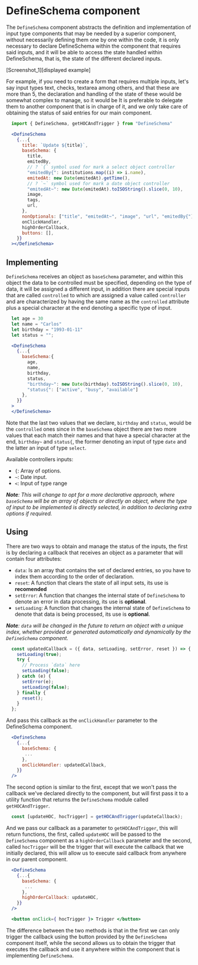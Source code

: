 # DefineSchema component

The `DefineSchema` component abstracts the definition and implementation of input type components that may be needed by a superior component, without necessarily defining them one by one within the code, it is only necessary to declare DefineSchema within the component that requires said inputs, and it will be able to access the state handled within DefineSchema, that is, the state of the different declared inputs.

[Screenshot_1][displayed example]

For example, if you need to create a form that requires multiple inputs, let's say input types text, checks, textarea among others, and that these are more than 5, the declaration and handling of the state of these would be somewhat complex to manage, so it would be It is preferable to delegate them to another component that is in charge of it, and we only take care of obtaining the status of said entries for our main component.

```jsx
  import { DefineSchema, getHOCAndTrigger } from "DefineSchema"
```

```jsx
  <DefineSchema
    {...{
      title: `Update ${title}`,
      baseSchema: {
        title,
        emitedBy,
        // ? `{` symbol used for mark a select object controller
        "emitedBy{": institutions.map((i) => i.name),
        emitedAt: new Date(emitedAt).getTime(),
        // ? `~` symbol used for mark a date object controller
        "emitedAt~": new Date(emitedAt).toISOString().slice(0, 10),
        image,
        tags,
        url,
      },
      nonOptionals: ["title", "emitedAt~", "image", "url", "emitedBy{"],
      onClickHandler,
      highOrderCallback,
      buttons: [],
    }}
  ></DefineSchema>
```

## Implementing

`DefineSchema` receives an object as `baseSchema` parameter, and within this object the data to be controlled must be specified, depending on the type of data, it will be assigned a different input, in addition there are special inputs that are called `controlled` to which are assigned a value called `controller` and are characterized by having the same name as the `controlled` attribute plus a special character at the end denoting a specific type of input.

```jsx
  let age = 30
  let name = "Carlos"
  let birthday = "1993-01-11"
  let status = "";

  <DefineSchema
    {...{
      baseSchema:{
        age,
        name,
        birthday,
        status,
        "birthday~": new Date(birthday).toISOString().slice(0, 10),
        "status{": ["active", "busy", "available"]
      }, 
    }}
  >
  </DefineSchema>
```

Note that the last two values that we declare, `birthday` and `status`, would be the `controlled` ones since in the `baseSchema` object there are two more values that each match their names and that have a special character at the end, `birthday~` and `status{`, the former denoting an input of type `date` and the latter an input of type `select`.

Available controllers inputs:

- `{`: Array of options.
- `~`: Date input.
- `<`: Input of type range

***Note**: This will change to opt for a more declarative approach, where `baseSchema` will be an array of objects or directly an object, where the type of input to be implemented is directly selected, in addition to declaring extra options if required.*

## Using 

There are two ways to obtain and manage the status of the inputs, the first is by declaring a callback that receives an object as a parameter that will contain four attributes:

- `data`: Is an array that contains the set of declared entries, so you have to index them according to the order of declaration. 
- `reset`: A function that clears the state of all input sets, its use is **recomended**
- `setError`: A function that changes the internal state of `DefineSchema` to denote an error in data processing, its use is **optional**.
- `setLoading`: A function that changes the internal state of `DefineSchema` to denote that data is being processed, its use is **optional**.
  
***Note**: `data` will be changed in the future to return an object with a unique index, whether provided or generated automatically and dynamically by the `DefineSchema` component.*

```jsx
  const updatedCallback = ({ data, setLoading, setError, reset }) => {
    setLoading(true);
    try {
      // Process `data` here
      setLoading(false);
    } catch (e) {
      setError(e);
      setLoading(false);
    } finally {
      reset();
    }
  };
```

And pass this callback as the `onClickHandler` parameter to the DefineSchema component.

```jsx
  <DefineSchema
    {...{
      baseSchema: {
       ...
      },
      onClickHandler: updatedCallback,
    }}
  />
```

The second option is similar to the first, except that we won't pass the callback we've declared directly to the component, but will first pass it to a utility function that returns the `DefineSchema` module called `getHOCAndTrigger`.

```jsx
  const [updateHOC, hocTrigger] = getHOCAndTrigger(updateCallback);

```

And we pass our callback as a parameter to `getHOCAndTrigger`, this will return functions, the first, called `updateHOC` will be passed to the `DefineSchema` component as a `highOrderCallback` parameter and the second, called `hocTrigger` will be the trigger that will execute the callback that we initially declared, this will allow us to execute said callback from anywhere in our parent component.

```jsx
  <DefineSchema
    {...{
      baseSchema: {
       ...
      },
      highOrderCallback: updateHOC,
    }}
  />

  <button onClick={ hocTrigger }> Trigger </button>
```

The difference between the two methods is that in the first we can only trigger the callback using the button provided by the `DefineSchema` component itself, while the second allows us to obtain the trigger that executes the callback and use it anywhere within the component that is implementing `DefineSchema`.